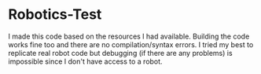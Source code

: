 # Robotics-Test
I made this code based on the resources I had available. Building the code works fine too and there are no compilation/syntax errors. I tried my best to replicate real robot code but debugging (if there are any problems) is impossible since I don't have access to a robot.

